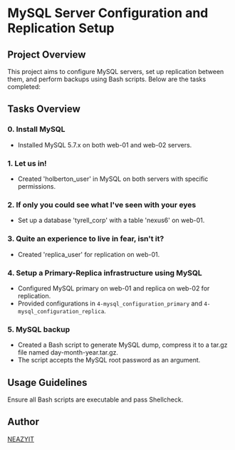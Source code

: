 # MySQL Server Configuration and Replication Setup

## Project Overview
This project aims to configure MySQL servers, set up replication between them, and perform backups using Bash scripts. Below are the tasks completed:

## Tasks Overview

### 0. Install MySQL
- Installed MySQL 5.7.x on both web-01 and web-02 servers.

### 1. Let us in!
- Created 'holberton_user' in MySQL on both servers with specific permissions.

### 2. If only you could see what I've seen with your eyes
- Set up a database 'tyrell_corp' with a table 'nexus6' on web-01.

### 3. Quite an experience to live in fear, isn't it?
- Created 'replica_user' for replication on web-01.

### 4. Setup a Primary-Replica infrastructure using MySQL
- Configured MySQL primary on web-01 and replica on web-02 for replication.
- Provided configurations in `4-mysql_configuration_primary` and `4-mysql_configuration_replica`.

### 5. MySQL backup
- Created a Bash script to generate MySQL dump, compress it to a tar.gz file named day-month-year.tar.gz.
- The script accepts the MySQL root password as an argument.

## Usage Guidelines
Ensure all Bash scripts are executable and pass Shellcheck.

## Author
[NEAZYIT]()

